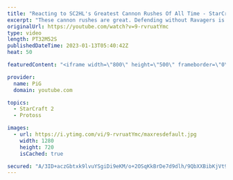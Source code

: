 ```yaml
---
title: "Reacting to SC2HL's Greatest Cannon Rushes Of All Time - StarCraft 2"
excerpt: "These cannon rushes are great. Defending without Ravagers is so brutal | SC2HL video: https://youtu.be/Vsv7SfeLFlQ -- 🐷 Second Channel for Learning StarCraft 2: https://www.youtube.com/c/PiGRandom 🐷 Third Channel for Daily Pro Casts: https://www.youtube.com/c/PiGCasts -- 🐷 Watch live at https://www.twitch.tv/x5_pig"
originalUrl: https://youtube.com/watch?v=9-rvruatYmc
type: video
length: PT32M52S
publishedDateTime: 2023-01-13T05:40:42Z
heat: 50

featuredContent: "<iframe width=\"800\" height=\"500\" frameborder=\"0\" src=\"https://www.youtube.com/embed/9-rvruatYmc\" allow=\"accelerometer; autoplay; encrypted-media; gyroscope; picture-in-picture\" allowfullscreen></iframe>"

provider:
  name: PiG
  domain: youtube.com

topics:
  - StarCraft 2
  - Protoss

images:
  - url: https://i.ytimg.com/vi/9-rvruatYmc/maxresdefault.jpg
    width: 1280
    height: 720
    isCached: true

secured: "A/3ID+aczGbtxk9lvuYSgiDi9eKM/o+2OSqKkBrDe7d9dlh/9QbXXBibKjVt9GxqnsEgT3+iL+RJmfgHVEtxqAA5HNy57W4OcSWXoMfIFeoWho1vHRj9Lg/DrFZO3HeEjtHXqFdbNqMdr+Z5OZa+TXZYt/r4Osa1PqiYWHXAFZo6BeD+o4qYCiKNC0nHh3NQmyNl2R8dl2MyCGlCNfUO4LN94ceeNkwtewWu2ypoApeqQ1huOLp0DZTI5q2+yPttPsQsIN1S45EoHxmGnsdJCnY0LaesUrCJTxXQEQlG/ZXUO+NAXnZQOsP6e1SRoQluue0ETd43j2hmUQhkPgu+BF1zS10lDNe6xJdAz7RvdB3D7ZuS74XLMEqKqce4d+lOERUDq5cPwtecLzwHDl3Gb6XM4eX5dJG5NzOCuSbve4E=;JwasC2fv7mB+/4nFscmrDw=="
---
```


